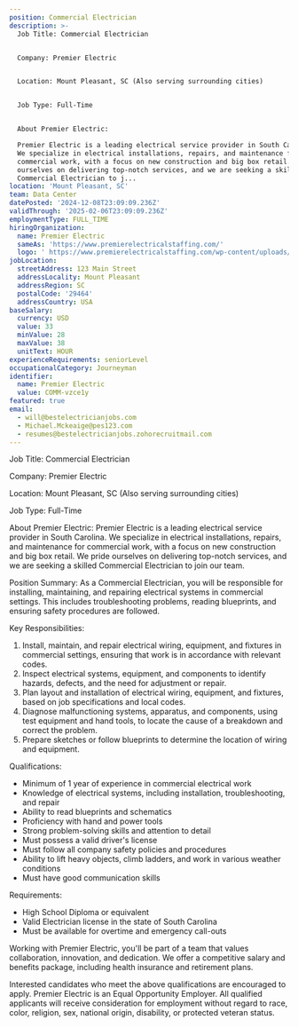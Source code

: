 ```yaml
---
position: Commercial Electrician
description: >-
  Job Title: Commercial Electrician 


  Company: Premier Electric


  Location: Mount Pleasant, SC (Also serving surrounding cities)


  Job Type: Full-Time


  About Premier Electric:

  Premier Electric is a leading electrical service provider in South Carolina.
  We specialize in electrical installations, repairs, and maintenance for
  commercial work, with a focus on new construction and big box retail. We pride
  ourselves on delivering top-notch services, and we are seeking a skilled
  Commercial Electrician to j...
location: 'Mount Pleasant, SC'
team: Data Center
datePosted: '2024-12-08T23:09:09.236Z'
validThrough: '2025-02-06T23:09:09.236Z'
employmentType: FULL_TIME
hiringOrganization:
  name: Premier Electric
  sameAs: 'https://www.premierelectricalstaffing.com/'
  logo: ' https://www.premierelectricalstaffing.com/wp-content/uploads/2020/05/Premier-Electrical-Staffing-logo.png'
jobLocation:
  streetAddress: 123 Main Street
  addressLocality: Mount Pleasant
  addressRegion: SC
  postalCode: '29464'
  addressCountry: USA
baseSalary:
  currency: USD
  value: 33
  minValue: 28
  maxValue: 38
  unitText: HOUR
experienceRequirements: seniorLevel
occupationalCategory: Journeyman
identifier:
  name: Premier Electric
  value: COMM-vzce1y
featured: true
email:
  - will@bestelectricianjobs.com
  - Michael.Mckeaige@pes123.com
  - resumes@bestelectricianjobs.zohorecruitmail.com
---
```




Job Title: Commercial Electrician 

Company: Premier Electric

Location: Mount Pleasant, SC (Also serving surrounding cities)

Job Type: Full-Time

About Premier Electric:
Premier Electric is a leading electrical service provider in South Carolina. We specialize in electrical installations, repairs, and maintenance for commercial work, with a focus on new construction and big box retail. We pride ourselves on delivering top-notch services, and we are seeking a skilled Commercial Electrician to join our team.

Position Summary:
As a Commercial Electrician, you will be responsible for installing, maintaining, and repairing electrical systems in commercial settings. This includes troubleshooting problems, reading blueprints, and ensuring safety procedures are followed. 

Key Responsibilities:
1. Install, maintain, and repair electrical wiring, equipment, and fixtures in commercial settings, ensuring that work is in accordance with relevant codes.
2. Inspect electrical systems, equipment, and components to identify hazards, defects, and the need for adjustment or repair.
3. Plan layout and installation of electrical wiring, equipment, and fixtures, based on job specifications and local codes.
4. Diagnose malfunctioning systems, apparatus, and components, using test equipment and hand tools, to locate the cause of a breakdown and correct the problem.
5. Prepare sketches or follow blueprints to determine the location of wiring and equipment.

Qualifications:
- Minimum of 1 year of experience in commercial electrical work
- Knowledge of electrical systems, including installation, troubleshooting, and repair
- Ability to read blueprints and schematics
- Proficiency with hand and power tools 
- Strong problem-solving skills and attention to detail
- Must possess a valid driver's license
- Must follow all company safety policies and procedures
- Ability to lift heavy objects, climb ladders, and work in various weather conditions
- Must have good communication skills

Requirements:
- High School Diploma or equivalent
- Valid Electrician license in the state of South Carolina
- Must be available for overtime and emergency call-outs

Working with Premier Electric, you'll be part of a team that values collaboration, innovation, and dedication. We offer a competitive salary and benefits package, including health insurance and retirement plans. 

Interested candidates who meet the above qualifications are encouraged to apply. Premier Electric is an Equal Opportunity Employer. All qualified applicants will receive consideration for employment without regard to race, color, religion, sex, national origin, disability, or protected veteran status.
